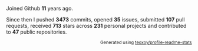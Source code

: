 Joined Github **11** years ago.

Since then I pushed **3473** commits, opened **35** issues, submitted **107** pull requests, received **713** stars across **231** personal projects and contributed to **47** public repositories.

<p align="right"><sub>Generated using <a href="https://github.com/marketplace/actions/profile-readme-stats">teoxoy/profile-readme-stats</a></sub></p>
